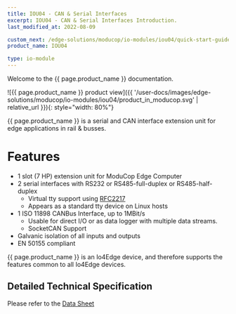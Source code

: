 ```yaml
---
title: IOU04 - CAN & Serial Interfaces
excerpt: IOU04 - CAN & Serial Interfaces Introduction.
last_modified_at: 2022-08-09

custom_next: /edge-solutions/moducop/io-modules/iou04/quick-start-guide
product_name: IOU04

type: io-module
---
```


Welcome to the {{ page.product_name }} documentation.

[TODO]: # (Better picture)
![{{ page.product_name }} product view]({{ '/user-docs/images/edge-solutions/moducop/io-modules/iou04/product_in_moducop.svg' | relative_url }}){: style="width: 80%"}


{{ page.product_name }} is a serial and CAN interface extension unit for edge applications in rail & busses.

# Features

* 1 slot (7 HP) extension unit for ModuCop Edge Computer
* 2 serial interfaces with RS232 or RS485-full-duplex or RS485-half-duplex
  * Virtual tty support using [RFC2217](https://datatracker.ietf.org/doc/html/rfc2217)
  * Appears as a standard tty device on Linux hosts
* 1 ISO 11898 CANBus Interface, up to 1MBit/s
  * Usable for direct I/O or as data logger with multiple data streams.
  * SocketCAN Support
* Galvanic isolation of all inputs and outputs
* EN 50155 compliant

[TODO]: # (link to io4edge common page)
{{ page.product_name }} is an Io4Edge device, and therefore supports the features common to all Io4Edge devices.

## Detailed Technical Specification

[TODO]: # (INSERT DATA SHEET)

Please refer to the [Data Sheet](https://www.ci4rail.com/wp-content/uploads/2022/04/IOU04_DS_en.pdf)
